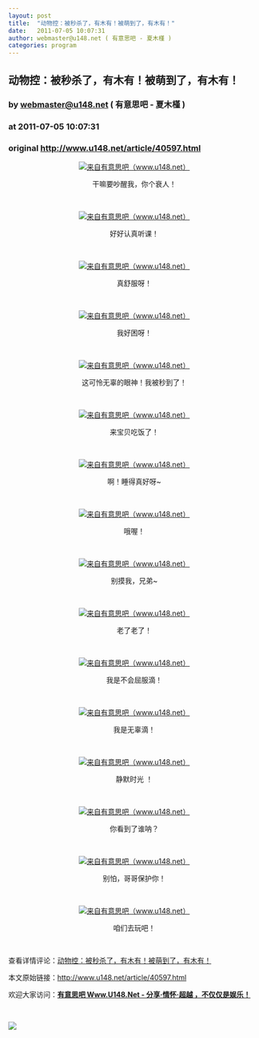 ```yaml
---
layout: post
title:  "动物控：被秒杀了，有木有！被萌到了，有木有！"
date:   2011-07-05 10:07:31
author: webmaster@u148.net ( 有意思吧 - 夏木槿 )
categories: program
---
```


## 动物控：被秒杀了，有木有！被萌到了，有木有！
### by webmaster@u148.net ( 有意思吧 - 夏木槿 )
### at 2011-07-05 10:07:31
### original <http://www.u148.net/article/40597.html>

<p style="text-align:center"><a href="http://www.u148.net/article/40597.html"><img src="http://file3.u148.net/2011/7/images/1309612861646.jpg" title="动物控：被秒杀了，有木有！被萌到了，有木有！" alt="来自有意思吧（www.u148.net）"></a></p>
<p style="text-align:center">干嘛要吵醒我，你个衰人！</p>
<p> </p>
<p style="text-align:center"><a href="http://www.u148.net/article/40597.html"><img src="http://file3.u148.net/2011/7/images/1309612866406.jpg" title="动物控：被秒杀了，有木有！被萌到了，有木有！" alt="来自有意思吧（www.u148.net）"></a></p>
<p style="text-align:center">好好认真听课！</p>
<p> </p>
<p style="text-align:center"><a href="http://www.u148.net/article/40597.html"><img src="http://file3.u148.net/2011/7/images/1309612870318.jpg" title="动物控：被秒杀了，有木有！被萌到了，有木有！" alt="来自有意思吧（www.u148.net）"></a></p>
<p style="text-align:center">真舒服呀！</p>
<p> </p>
<p style="text-align:center"><a href="http://www.u148.net/article/40597.html"><img src="http://file3.u148.net/2011/7/images/1309612875764.jpg" title="动物控：被秒杀了，有木有！被萌到了，有木有！" alt="来自有意思吧（www.u148.net）"></a></p>
<p style="text-align:center">我好困呀！</p>
<p> </p>
<p style="text-align:center"><a href="http://www.u148.net/article/40597.html"><img src="http://file3.u148.net/2011/7/images/1309612880321.jpg" title="动物控：被秒杀了，有木有！被萌到了，有木有！" alt="来自有意思吧（www.u148.net）"></a></p>
<p style="text-align:center">这可怜无辜的眼神！我被秒到了！</p>
<p> </p>
<p style="text-align:center"><a href="http://www.u148.net/article/40597.html"><img src="http://file3.u148.net/2011/7/images/1309612885598.jpg" title="动物控：被秒杀了，有木有！被萌到了，有木有！" alt="来自有意思吧（www.u148.net）"></a></p>
<p style="text-align:center">来宝贝吃饭了！</p>
<p> </p>
<p style="text-align:center"><a href="http://www.u148.net/article/40597.html"><img src="http://file3.u148.net/2011/7/images/1309612890821.jpg" title="动物控：被秒杀了，有木有！被萌到了，有木有！" alt="来自有意思吧（www.u148.net）"></a></p>
<p style="text-align:center">啊！睡得真好呀~</p>
<p> </p>
<p style="text-align:center"><a href="http://www.u148.net/article/40597.html"><img src="http://file3.u148.net/2011/7/images/1309612895256.jpg" title="动物控：被秒杀了，有木有！被萌到了，有木有！" alt="来自有意思吧（www.u148.net）"></a></p>
<p style="text-align:center">哦喔！</p>
<p> </p>
<p style="text-align:center"><a href="http://www.u148.net/article/40597.html"><img src="http://file3.u148.net/2011/7/images/1309612900944.jpg" title="动物控：被秒杀了，有木有！被萌到了，有木有！" alt="来自有意思吧（www.u148.net）"></a></p>
<p style="text-align:center">别摸我，兄弟~</p>
<p> </p>
<p style="text-align:center"><a href="http://www.u148.net/article/40597.html"><img src="http://file3.u148.net/2011/7/images/1309612904958.jpg" title="动物控：被秒杀了，有木有！被萌到了，有木有！" alt="来自有意思吧（www.u148.net）"></a></p>
<p style="text-align:center">老了老了！</p>
<p> </p>
<p style="text-align:center"><a href="http://www.u148.net/article/40597.html"><img src="http://file3.u148.net/2011/7/images/1309612909346.jpg" title="动物控：被秒杀了，有木有！被萌到了，有木有！" alt="来自有意思吧（www.u148.net）"></a></p>
<p style="text-align:center">我是不会屈服滴！</p>
<p> </p>
<p style="text-align:center"><a href="http://www.u148.net/article/40597.html"><img src="http://file3.u148.net/2011/7/images/1309612915970.jpg" title="动物控：被秒杀了，有木有！被萌到了，有木有！" alt="来自有意思吧（www.u148.net）"></a></p>
<p style="text-align:center">我是无辜滴！</p>
<p> </p>
<p style="text-align:center"><a href="http://www.u148.net/article/40597.html"><img src="http://file3.u148.net/2011/7/images/1309612919798.jpg" title="动物控：被秒杀了，有木有！被萌到了，有木有！" alt="来自有意思吧（www.u148.net）"></a></p>
<p style="text-align:center">静默时光 ！</p>
<p> </p>
<p style="text-align:center"><a href="http://www.u148.net/article/40597.html"><img src="http://file3.u148.net/2011/7/images/1309612925781.jpg" title="动物控：被秒杀了，有木有！被萌到了，有木有！" alt="来自有意思吧（www.u148.net）"></a></p>
<p style="text-align:center">你看到了谁呐？</p>
<p> </p>
<p style="text-align:center"><a href="http://www.u148.net/article/40597.html"><img src="http://file3.u148.net/2011/7/images/1309612930551.jpg" title="动物控：被秒杀了，有木有！被萌到了，有木有！" alt="来自有意思吧（www.u148.net）"></a></p>
<p style="text-align:center">别怕，哥哥保护你！</p>
<p> </p>
<p style="text-align:center"><a href="http://www.u148.net/article/40597.html"><img src="http://file3.u148.net/2011/7/images/1309612934177.jpg" title="动物控：被秒杀了，有木有！被萌到了，有木有！" alt="来自有意思吧（www.u148.net）"></a></p>
<p style="text-align:center">咱们去玩吧！</p><p> </p><p>查看详情评论：<a href="http://www.u148.net/article/40597.html">动物控：被秒杀了，有木有！被萌到了，有木有！</a></p><p>本文原始链接：<a href="http://www.u148.net/article/40597.html">http://www.u148.net/article/40597.html</a></p><p>欢迎大家访问：<a href="http://www.u148.net"><strong>有意思吧 Www.U148.Net - 分享·情怀·超越 ，不仅仅是娱乐！</strong></a></p><p> </p><p><a href="http://dianpu.tao123.com?pid=mm_26142575_0_0&amp;eventid=102167"><img src="http://img.u148.net/activity/used/Tao123_category.gif" border="0"></a></p><p> </p>